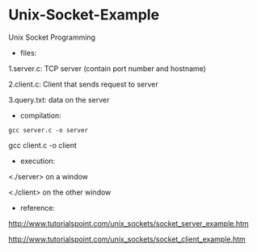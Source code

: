 # Unix-Socket-Example
Unix Socket Programming

* files:

1.server.c: TCP server (contain port number and hostname)

2.client.c: Client that sends request to server

3.query.txt: data on the server

* compilation:

`gcc server.c -o server`

gcc client.c -o client

* execution:

<./server> on a window

<./client> on the other window

* reference:

http://www.tutorialspoint.com/unix_sockets/socket_server_example.htm

http://www.tutorialspoint.com/unix_sockets/socket_client_example.htm

